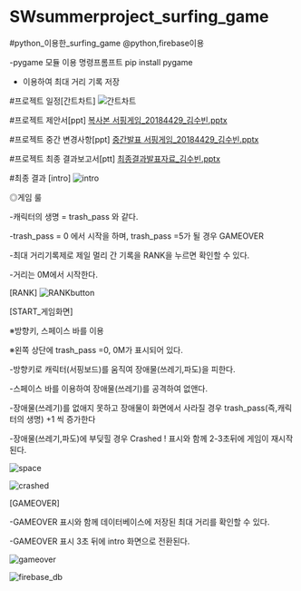 # SWsummerproject_surfing_game

#python_이용한_surfing_game
@python,firebase이용

-pygame 모듈 이용
명령프롬프트 pip install pygame

- 이용하여 최대 거리 기록 저장

#프로젝트 일정[간트차트]
![간트차트](https://user-images.githubusercontent.com/43884708/125405738-ffe94300-e3f2-11eb-86b8-ffadfc26b224.JPG)

#프로젝트 제안서[ppt]
[복사본 서핑게임_20184429_김수빈.pptx](https://github.com/tabss2003/SWsummerproject_surfing_game/files/6806544/_20184429_.pptx)


#프로젝트 중간 변경사항[ppt]
[중간발표 서핑게임_20184429_김수빈.pptx](https://github.com/tabss2003/SWsummerproject_surfing_game/files/6837885/_20184429_.pptx)

#프로젝트 최종 결과보고서[ptt]
[최종결과발표자료_김수빈.pptx](https://github.com/tabss2003/SWsummerproject_surfing_game/files/6863844/_.pptx)


#최종 결과
[intro]
![intro](https://user-images.githubusercontent.com/43884708/126646679-1e684251-70d6-495c-a992-51f657dd2a24.JPG)

◎게임 룰

-캐릭터의 생명 = trash_pass 와 같다.

-trash_pass = 0 에서 시작을 하며, trash_pass =5가 될 경우 GAMEOVER

-최대 거리기록제로 제일 멀리 간 기록을 RANK을 누르면 확인할 수 있다.

-거리는 0M에서 시작한다.


[RANK]
![RANKbutton](https://user-images.githubusercontent.com/43884708/126647793-0ce72f71-23e2-4cad-b672-0253b651f5e6.JPG)


[START_게임화면]

※방향키, 스페이스 바를 이용

※왼쪽 상단에 trash_pass =0, 0M가 표시되어 있다.

-방향키로 캐릭터(서핑보드)를 움직여 장애물(쓰레기,파도)을 피한다.

-스페이스 바를 이용하여 장애물(쓰레기)를 공격하여 없앤다.

-장애물(쓰레기)를 없애지 못하고 장애물이 화면에서 사라질 경우 trash_pass(즉,캐릭터의 생명) +1 씩 증가한다

-장애물(쓰레기,파도)에 부딪힐 경우 Crashed ! 표시와 함께 2-3초뒤에 게임이 재시작된다.

![space](https://user-images.githubusercontent.com/43884708/126646755-4e5421dd-2801-4cbe-9362-22a4f81ae067.JPG)


![crashed](https://user-images.githubusercontent.com/43884708/126648178-a187569f-2535-455c-8659-6570613622f5.JPG)

[GAMEOVER]

-GAMEOVER 표시와 함께 데이터베이스에 저장된 최대 거리를 확인할 수 있다.

-GAMEOVER 표시 3초 뒤에 intro 화면으로 전환된다.

![gameover](https://user-images.githubusercontent.com/43884708/126647966-6738e907-9363-4e04-b510-8632845113e8.JPG)


![firebase_db](https://user-images.githubusercontent.com/43884708/126647983-a9f7a7b3-bb0d-457a-889f-7d9257c8ce5c.JPG)

